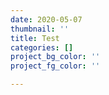 ```yaml
---
date: 2020-05-07
thumbnail: ''
title: Test
categories: []
project_bg_color: ''
project_fg_color: ''

---
```

